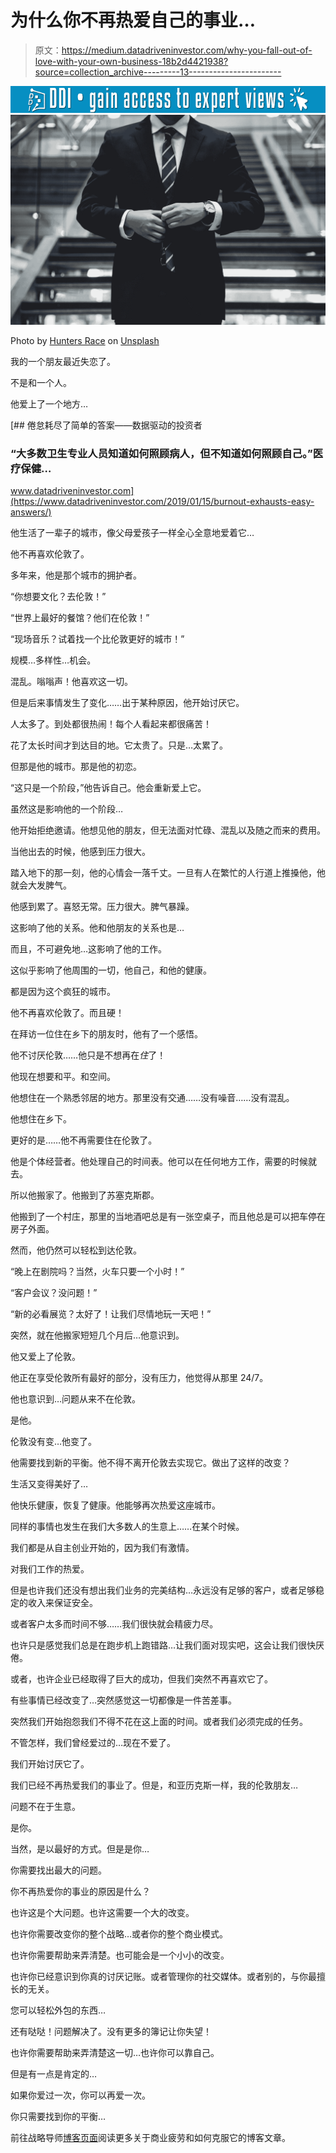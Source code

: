 # 为什么你不再热爱自己的事业…

> 原文：<https://medium.datadriveninvestor.com/why-you-fall-out-of-love-with-your-own-business-18b2d4421938?source=collection_archive---------13----------------------->

[![](img/d9d773b509623cb0cba5a12d4c5cb7e8.png)](http://www.track.datadriveninvestor.com/1B9E)![](img/1fbe7fbc454e12e2881f06a5bf821d0c.png)

Photo by [Hunters Race](https://unsplash.com/@huntersrace?utm_source=medium&utm_medium=referral) on [Unsplash](https://unsplash.com?utm_source=medium&utm_medium=referral)

我的一个朋友最近失恋了。

不是和一个人。

他爱上了一个地方…

[](https://www.datadriveninvestor.com/2019/01/15/burnout-exhausts-easy-answers/) [## 倦怠耗尽了简单的答案——数据驱动的投资者

### “大多数卫生专业人员知道如何照顾病人，但不知道如何照顾自己。”医疗保健…

www.datadriveninvestor.com](https://www.datadriveninvestor.com/2019/01/15/burnout-exhausts-easy-answers/) 

他生活了一辈子的城市，像父母爱孩子一样全心全意地爱着它…

他不再喜欢伦敦了。

多年来，他是那个城市的拥护者。

“你想要文化？去伦敦！”

“世界上最好的餐馆？他们在伦敦！”

“现场音乐？试着找一个比伦敦更好的城市！”

规模…多样性…机会。

混乱。嗡嗡声！他喜欢这一切。

但是后来事情发生了变化……出于某种原因，他开始讨厌它。

人太多了。到处都很热闹！每个人看起来都很痛苦！

花了太长时间才到达目的地。它太贵了。只是…太累了。

但那是他的城市。那是他的初恋。

“这只是一个阶段，”他告诉自己。他会重新爱上它。

虽然这是影响他的一个阶段…

他开始拒绝邀请。他想见他的朋友，但无法面对忙碌、混乱以及随之而来的费用。

当他出去的时候，他感到压力很大。

踏入地下的那一刻，他的心情会一落千丈。一旦有人在繁忙的人行道上推搡他，他就会大发脾气。

他感到累了。喜怒无常。压力很大。脾气暴躁。

这影响了他的关系。他和他朋友的关系也是…

而且，不可避免地…这影响了他的工作。

这似乎影响了他周围的一切，他自己，和他的健康。

都是因为这个疯狂的城市。

他不再喜欢伦敦了。而且硬！

在拜访一位住在乡下的朋友时，他有了一个感悟。

他不讨厌伦敦……他只是不想再在*住*了！

他现在想要和平。和空间。

他想住在一个熟悉邻居的地方。那里没有交通……没有噪音……没有混乱。

他想住在乡下。

更好的是……他不再需要住在伦敦了。

他是个体经营者。他处理自己的时间表。他可以在任何地方工作，需要的时候就去。

所以他搬家了。他搬到了苏塞克斯郡。

他搬到了一个村庄，那里的当地酒吧总是有一张空桌子，而且他总是可以把车停在房子外面。

然而，他仍然可以轻松到达伦敦。

“晚上在剧院吗？当然，火车只要一个小时！”

“客户会议？没问题！”

“新的必看展览？太好了！让我们尽情地玩一天吧！”

突然，就在他搬家短短几个月后…他意识到。

他又爱上了伦敦。

他正在享受伦敦所有最好的部分，没有压力，他觉得从那里 24/7。

他也意识到…问题从来不在伦敦。

是他。

伦敦没有变…他变了。

他需要找到新的平衡。他不得不离开伦敦去实现它。做出了这样的改变？

生活又变得美好了…

他快乐健康，恢复了健康。他能够再次热爱这座城市。

同样的事情也发生在我们大多数人的生意上……在某个时候。

我们都是从自主创业开始的，因为我们有激情。

对我们工作的热爱。

但是也许我们还没有想出我们业务的完美结构…永远没有足够的客户，或者足够稳定的收入来保证安全。

或者客户太多而时间不够……我们很快就会精疲力尽。

也许只是感觉我们总是在跑步机上跑错路…让我们面对现实吧，这会让我们很快厌倦。

或者，也许企业已经取得了巨大的成功，但我们突然不再喜欢它了。

有些事情已经改变了…突然感觉这一切都像是一件苦差事。

突然我们开始抱怨我们不得不花在这上面的时间。或者我们必须完成的任务。

不管怎样，我们曾经爱过的…现在不爱了。

我们开始讨厌它了。

我们已经不再热爱我们的事业了。但是，和亚历克斯一样，我的伦敦朋友…

问题不在于生意。

是你。

当然，是以最好的方式。但是是你…

你需要找出最大的问题。

你不再热爱你的事业的原因是什么？

也许这是个大问题。也许这需要一个大的改变。

也许你需要改变你的整个战略…或者你的整个商业模式。

也许你需要帮助来弄清楚。也可能会是一个小小的改变。

也许你已经意识到你真的讨厌记账。或者管理你的社交媒体。或者别的，与你最擅长的无关。

您可以轻松外包的东西…

还有哒哒！问题解决了。没有更多的簿记让你失望！

也许你需要帮助来弄清楚这一切…也许你可以靠自己。

但是有一点是肯定的…

如果你爱过一次，你可以再爱一次。

你只需要找到你的平衡…

前往战略导师[博客页面](https://www.strategicmentors.co.uk/blog/)阅读更多关于商业疲劳和如何克服它的博客文章。